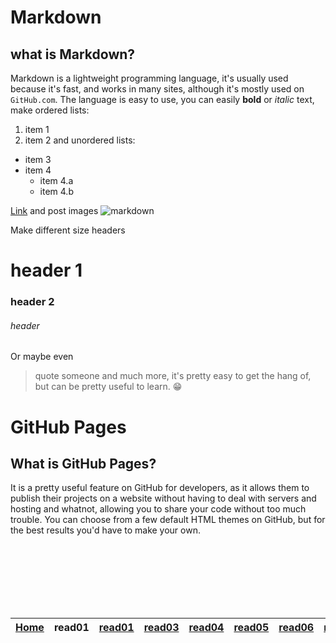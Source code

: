 # Markdown
## what is Markdown?
Markdown is a lightweight programming language, it's usually used because it's fast, and works in many sites, although it's mostly used on `GitHub.com`.
The language is easy to use, you can easily **bold** or *italic* text, make ordered lists:
1. item 1
2. item 2
and unordered lists:
- item 3
- item 4
  - item 4.a
  - item 4.b

[Link](https://upload.wikimedia.org/wikipedia/commons/thumb/4/48/Markdown-mark.svg/1200px-Markdown-mark.svg.png) and post images ![markdown](https://upload.wikimedia.org/wikipedia/commons/thumb/4/48/Markdown-mark.svg/1200px-Markdown-mark.svg.png)  

Make different size headers
# header 1
### header 2
###### header
Or maybe even
> quote someone
and much more, it's pretty easy to get the hang of, but can be pretty useful to learn. :grin:

# GitHub Pages
## What is GitHub Pages?
It is a pretty useful feature on GitHub for developers, as it allows them to publish their projects on a website without having to deal with servers and hosting and whatnot, allowing you to share your code without too much trouble.
You can choose from a few default HTML themes on GitHub, but for the best results you'd have to make your own.



<br/><br/> 
<br/><br/> 
<br/><br/> 



| [Home](https://suhaib-ersan.github.io/reading-notes/) | **read01** | [read01](https://suhaib-ersan.github.io/reading-notes/read01) | [read03](https://suhaib-ersan.github.io/reading-notes/read03) | [read04](https://suhaib-ersan.github.io/reading-notes/read04) | [read05](https://suhaib-ersan.github.io/reading-notes/read05) | [read06](https://suhaib-ersan.github.io/reading-notes/read06) | [read07](https://suhaib-ersan.github.io/reading-notes/read07) |
|-|-|-|-|-|-|-|-|

